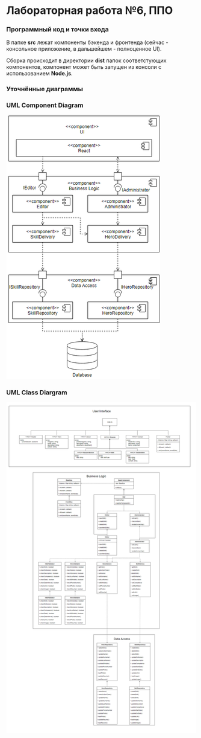 # Лабораторная работа №6, ППО

### **Программный код и точки входа**
В папке **src** лежат компоненты бэкенда и фронтенда (сейчас - консольное приложение, в дальшейшем - полноценное UI).

Сборка происходит в директории **dist** папок соответстующих компонентов, компонент может быть запущен из консоли с использованием **Node.js**.

### **Уточнённые диаграммы**

### **UML Component Diagram**
![components](img/components.png)

### **UML Class Diargram**
![uml](img/total-uml.png)